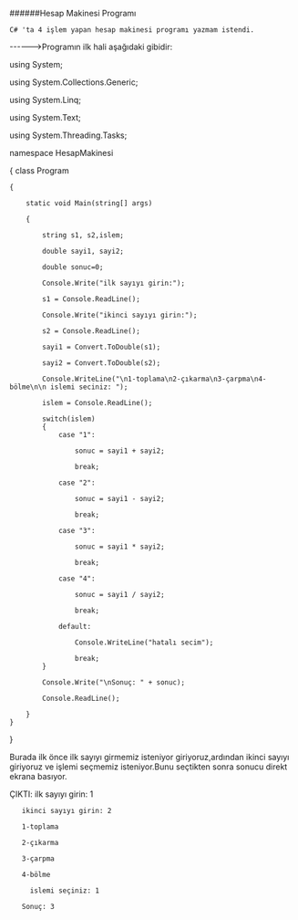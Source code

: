 ######Hesap Makinesi Programı

    C# 'ta 4 işlem yapan hesap makinesi programı yazmam istendi.

------>Programın ilk hali aşağıdaki gibidir:

using System;

using System.Collections.Generic;

using System.Linq;

using System.Text;

using System.Threading.Tasks;

namespace HesapMakinesi

{
    class Program

    {

        static void Main(string[] args)

        {

            string s1, s2,islem;
            
            double sayi1, sayi2;
            
            double sonuc=0;

            Console.Write("ilk sayıyı girin:");
            
            s1 = Console.ReadLine();
            
            Console.Write("ikinci sayıyı girin:");
            
            s2 = Console.ReadLine();

            sayi1 = Convert.ToDouble(s1);
            
            sayi2 = Convert.ToDouble(s2);
            
            Console.WriteLine("\n1-toplama\n2-çıkarma\n3-çarpma\n4-bölme\n\n islemi seciniz: ");
            
            islem = Console.ReadLine();

            switch(islem)
            {
                case "1":
            
                    sonuc = sayi1 + sayi2;
            
                    break;

                case "2":
            
                    sonuc = sayi1 - sayi2;
            
                    break;

                case "3":
            
                    sonuc = sayi1 * sayi2;
            
                    break;

                case "4":
            
                    sonuc = sayi1 / sayi2;
            
                    break;

                default:
            
                    Console.WriteLine("hatalı secim");
            
                    break;
            }
            
            Console.Write("\nSonuç: " + sonuc);
            
            Console.ReadLine();
            
        }
    }
}

Burada ilk önce ilk sayıyı girmemiz isteniyor giriyoruz,ardından ikinci sayıyı giriyoruz ve işlemi seçmemiz isteniyor.Bunu seçtikten sonra sonucu direkt ekrana basıyor.

ÇIKTI: ilk sayıyı girin: 1

       ikinci sayıyı girin: 2
       
       1-toplama
       
       2-çıkarma
       
       3-çarpma
       
       4-bölme
         
         islemi seçiniz: 1
         
       Sonuç: 3

